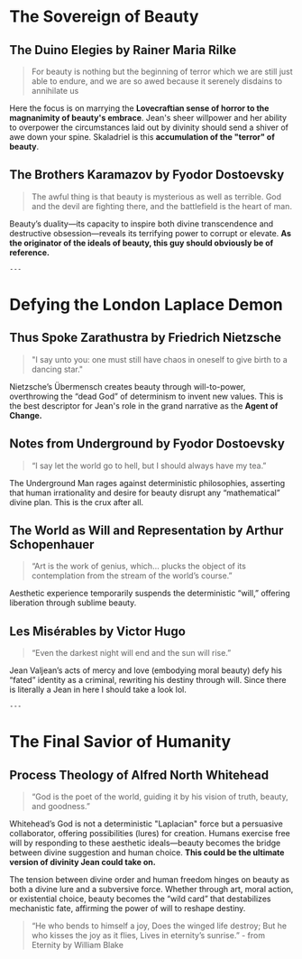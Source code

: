 # The Sovereign of Beauty
## The Duino Elegies by Rainer Maria Rilke
> For beauty is nothing but the beginning of terror which we are still just able to endure, and we are so awed because it serenely disdains to annihilate us

Here the focus is on marrying the **Lovecraftian sense of horror to the magnanimity of beauty's embrace**. Jean's sheer willpower and her ability to overpower the circumstances laid out by divinity should send a shiver of awe down your spine. Skaladriel is this **accumulation of  the "terror" of beauty**.
## The Brothers Karamazov by Fyodor Dostoevsky
> The awful thing is that beauty is mysterious as well as terrible. God and the devil are fighting there, and the battlefield is the heart of man.

Beauty’s duality—its capacity to inspire both divine transcendence and destructive obsession—reveals its terrifying power to corrupt or elevate. **As the originator of the ideals of beauty, this guy should obviously be of reference.**

    ---
# Defying the London Laplace Demon
## Thus Spoke Zarathustra by Friedrich Nietzsche
> "I say unto you: one must still have chaos in oneself to give birth to a dancing star."

Nietzsche’s Übermensch creates beauty through will-to-power, overthrowing the “dead God” of determinism to invent new values. This is the best descriptor for Jean's role in the grand narrative as the **Agent of Change.**
## Notes from Underground by Fyodor Dostoevsky
> “I say let the world go to hell, but I should always have my tea.”

The Underground Man rages against deterministic philosophies, asserting that human irrationality and desire for beauty  disrupt any “mathematical” divine plan. This is the crux after all.
## The World as Will and Representation by Arthur Schopenhauer
> “Art is the work of genius, which… plucks the object of its contemplation from the stream of the world’s course.”

Aesthetic experience temporarily suspends the deterministic “will,” offering liberation through sublime beauty.
## Les Misérables by Victor Hugo
> “Even the darkest night will end and the sun will rise.”

Jean Valjean’s acts of mercy and love (embodying moral beauty) defy his “fated” identity as a criminal, rewriting his destiny through will. Since there is literally a Jean in here I should take a look lol.

    ---
# The Final Savior of Humanity
## Process Theology  of Alfred North Whitehead
> “God is the poet of the world, guiding it by his vision of truth, beauty, and goodness.”

Whitehead’s God is not a deterministic "Laplacian" force but a persuasive collaborator, offering possibilities (lures) for creation. Humans exercise free will by responding to these aesthetic ideals—beauty becomes the bridge between divine suggestion and human choice. **This could be the ultimate version of divinity Jean could take on.**

The tension between divine order and human freedom hinges on beauty as both a divine lure and a subversive force. Whether through art, moral action, or existential choice, beauty becomes the “wild card” that destabilizes mechanistic fate, affirming the power of will to reshape destiny. 
>“He who bends to himself a joy, Does the winged life destroy; But he who kisses the joy as it flies, Lives in eternity’s sunrise.” - from Eternity by William Blake
